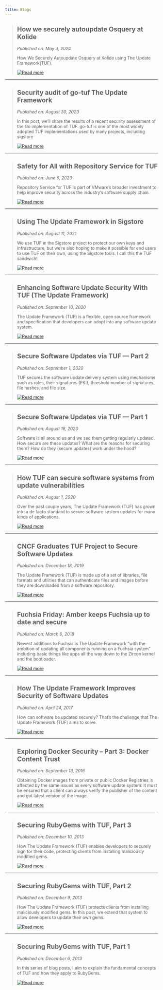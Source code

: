 ```yaml
---
title: Blogs
---
```


> ## How we securely autoupdate Osquery at Kolide
>
> *Published on: May 3, 2024*
>
> How We Securely Autoupdate Osquery at Kolide using The Update Framework(TUF). 
>
> [![ Read more ](https://img.shields.io/badge/Read_more-blue?style=for-the-badge&logoWidth=40)](https://blog.kolide.com/how-we-securely-autoupdate-osquery-at-kolide-b0eda6ad05f6)

---

> ## Security audit of go-tuf The Update Framework
>
> *Published on: August 30, 2023*
>
> In this post, we’ll share the results of a recent security assessment of the Go implementation of TUF. go-tuf is one of the most widely adopted TUF implementations used by many projects, including sigstore
>
> [![ Read more ](https://img.shields.io/badge/Read_more-blue?style=for-the-badge&logoWidth=40)](https://blogs.vmware.com/opensource/2023/08/30/security-audit-of-go-tuf-the-update-framework/)

---

> ## Safety for All with Repository Service for TUF
>
> *Published on: June 6, 2023*
>
> Repository Service for TUF is part of VMware’s broader investment to help improve security across the industry’s software supply chain.
>
> [![ Read more ](https://img.shields.io/badge/Read_more-blue?style=for-the-badge&logoWidth=40)](https://blogs.vmware.com/opensource/2023/06/06/safety-for-all-with-repository-service-for-tuf-2/)

---

> ## Using The Update Framework in Sigstore
>
> *Published on: August 11, 2021*
>
> We use TUF in the Sigstore project to protect our own keys and infrastructure, but we’re also hoping to make it possible for end users to use TUF on their own, using the Sigstore tools. I call this the TUF sandwich!
>
> [![ Read more ](https://img.shields.io/badge/Read_more-blue?style=for-the-badge&logoWidth=40)](https://dlorenc.medium.com/using-the-update-framework-in-sigstore-dc393cfe6b52)

---

> ## Enhancing Software Update Security With TUF (The Update Framework)
>
> *Published on: September 10, 2020*
>
> The Update Framework (TUF) is a flexible, open source framework and specification that developers can adopt into any software update system.
>
> [![ Read more ](https://img.shields.io/badge/Read_more-blue?style=for-the-badge&logoWidth=40)](https://blogs.vmware.com/opensource/2020/09/10/tuf-enhancing-software-update-security/)

---

> ## Secure Software Updates via TUF — Part 2
>
> *Published on: September 1, 2020*
>
> TUF secures the software update delivery system using mechanisms such as roles, their signatures (PKI), threshold number of signatures, file hashes, and file size.
>
> [![ Read more ](https://img.shields.io/badge/Read_more-blue?style=for-the-badge&logoWidth=40)](https://medium.com/@mulgundmath/secure-software-updates-via-tuf-part-2-412c6a2b10ab)

---

> ## Secure Software Updates via TUF — Part 1
>
> *Published on: August 18, 2020*
>
> Software is all around us and we see them getting regularly updated. How secure are these updates? What are the reasons for securing them? How do they (secure updates) work under the hood?
>
> [![ Read more ](https://img.shields.io/badge/Read_more-blue?style=for-the-badge&logoWidth=40)](https://medium.com/@mulgundmath/secure-software-updates-via-tuf-part-1-f9bbb34bcbbc)

---

> ## How TUF can secure software systems from update vulnerabilities
>
> *Published on: August 1, 2020*
>
> Over the past couple years, The Update Framework (TUF) has grown into a de facto standard to secure software system updates for many kinds of applications.
>
> [![ Read more ](https://img.shields.io/badge/Read_more-blue?style=for-the-badge&logoWidth=40)](https://www.theserverside.com/blog/Coffee-Talk-Java-News-Stories-and-Opinions/How-TUF-can-secure-software-systems-from-update-vulnerabilities)

---

> ## CNCF Graduates TUF Project to Secure Software Updates
>
> *Published on: December 18, 2019*
>
> The Update Framework (TUF) is made up of a set of libraries, file formats and utilities that can authenticate files and images before they are downloaded from a software repository.
>
> [![ Read more ](https://img.shields.io/badge/Read_more-blue?style=for-the-badge&logoWidth=40)](https://devops.com/cncf-graduates-tuf-project-to-secure-software-updates/)

---

> ## Fuchsia Friday: Amber keeps Fuchsia up to date and secure
>
> *Published on: March 9, 2018*
>
> Newest additions to Fuchsia is The Update Framework “with the ambition of updating all components running on a Fuchsia system” including basic things like apps all the way down to the Zircon kernel and the bootloader. 
>
> [![ Read more ](https://img.shields.io/badge/Read_more-blue?style=for-the-badge&logoWidth=40)](https://9to5google.com/2018/03/09/fuchsia-friday-amber-keeps-fuchsia-up-to-date-and-secure/)

---

> ## How The Update Framework Improves Security of Software Updates
>
> *Published on: April 24, 2017*
>
> How can software be updated securely? That’s the challenge that The Update Framework (TUF) aims to solve.
>
> [![ Read more ](https://img.shields.io/badge/Read_more-blue?style=for-the-badge&logoWidth=40)](https://www.eweek.com/security/how-the-update-framework-improves-security-of-software-updates/)

---

> ## Exploring Docker Security – Part 3: Docker Content Trust
>
> *Published on: September 13, 2016*
>
> Obtaining Docker images from private or public Docker Registries is affected by the same issues as every software update system: It must be ensured that a client can always verify the publisher of the content and got latest version of the image.
>
> [![ Read more ](https://img.shields.io/badge/Read_more-blue?style=for-the-badge&logoWidth=40)](https://blog.mi.hdm-stuttgart.de/index.php/2016/09/13/exploring-docker-security-part-3-docker-content-trust/)

---

> ## Securing RubyGems with TUF, Part 3
>
> *Published on: December 10, 2013*
>
> How The Update Framework (TUF) enables developers to securely sign for their code, protecting clients from installing maliciously modified gems.
>
> [![ Read more ](https://img.shields.io/badge/Read_more-blue?style=for-the-badge&logoWidth=40)](https://developer.squareup.com/blog/securing-rubygems-with-tuf-part-3/)

---

> ## Securing RubyGems with TUF, Part 2
>
> *Published on: December 9, 2013*
>
> How The Update Framework (TUF) protects clients from installing maliciously modified gems. In this post, we extend that system to allow developers to update their own gems.
>
> [![ Read more ](https://img.shields.io/badge/Read_more-blue?style=for-the-badge&logoWidth=40)](https://developer.squareup.com/blog/securing-rubygems-with-tuf-part-2/)

---

> ## Securing RubyGems with TUF, Part 1
>
> *Published on: December 6, 2013*
>
> In this series of blog posts, I aim to explain the fundamental concepts of TUF and how they apply to RubyGems.
>
> [![ Read more ](https://img.shields.io/badge/Read_more-blue?style=for-the-badge&logoWidth=40)](https://developer.squareup.com/blog/securing-rubygems-with-tuf-part-1/)
